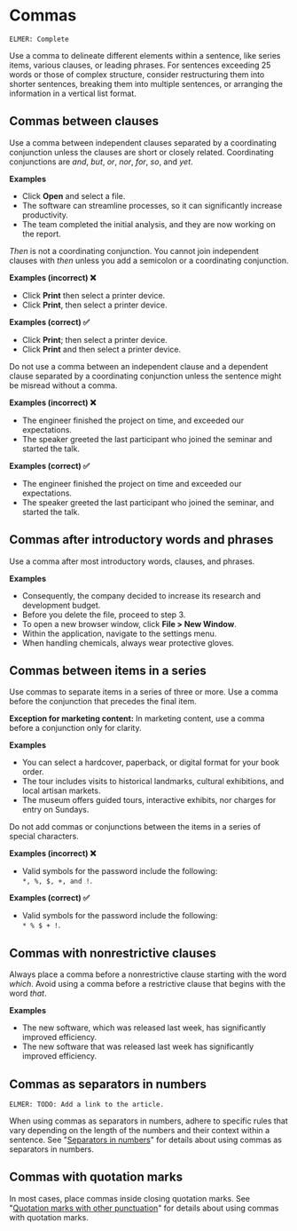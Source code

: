 # Commas

<code>ELMER: Complete</code>

Use a comma to delineate different elements within a sentence, like series items, various clauses, or leading phrases. For sentences exceeding 25 words or those of complex structure, consider restructuring them into shorter sentences, breaking them into multiple sentences, or arranging the information in a vertical list format.

## Commas between clauses

Use a comma between independent clauses separated by a coordinating conjunction unless the clauses are short or closely related. Coordinating conjunctions are *and*, *but*, *or*, *nor*, *for*, *so*, and *yet*.

**Examples**
- Click **Open** and select a file.
- The software can streamline processes, so it can significantly increase productivity.
- The team completed the initial analysis, and they are now working on the report.

*Then* is not a coordinating conjunction. You cannot join independent clauses with *then* unless you add a semicolon or a coordinating conjunction.

**Examples (incorrect) ❌**
  - Click **Print** then select a printer device.
  - Click **Print**, then select a printer device.

**Examples (correct) ✅**
  - Click **Print**; then select a printer device.
  - Click **Print** and then select a printer device.

Do not use a comma between an independent clause and a dependent clause separated by a coordinating conjunction unless the sentence might be misread without a comma.

**Examples (incorrect) ❌**
- The engineer finished the project on time, and exceeded our expectations.
- The speaker greeted the last participant who joined the seminar and started the talk.

**Examples (correct) ✅**
- The engineer finished the project on time and exceeded our expectations.
- The speaker greeted the last participant who joined the seminar, and started the talk.

## Commas after introductory words and phrases

Use a comma after most introductory words, clauses, and phrases.

**Examples**
- Consequently, the company decided to increase its research and development budget.
- Before you delete the file, proceed to step 3.
- To open a new browser window, click **File > New Window**.
- Within the application, navigate to the settings menu.
- When handling chemicals, always wear protective gloves.

## Commas between items in a series

Use commas to separate items in a series of three or more. Use a comma before the conjunction that precedes the final item.

**Exception for marketing content:** In marketing content, use a comma before a conjunction only for clarity.

**Examples**
- You can select a hardcover, paperback, or digital format for your book order.
- The tour includes visits to historical landmarks, cultural exhibitions, and local artisan markets.
- The museum offers guided tours, interactive exhibits, nor charges for entry on Sundays.

Do not add commas or conjunctions between the items in a series of special characters.

**Examples (incorrect) ❌**
- Valid symbols for the password include the following:<br>`*, %, $, +, and !`.

**Examples (correct) ✅**
- Valid symbols for the password include the following:<br>`* % $ + !`.

## Commas with nonrestrictive clauses

Always place a comma before a nonrestrictive clause starting with the word *which*. Avoid using a comma before a restrictive clause that begins with the word *that*.

**Examples**
- The new software, which was released last week, has significantly improved efficiency.
- The new software that was released last week has significantly improved efficiency.

## Commas as separators in numbers

<code>ELMER: TODO: Add a link to the article.</code>

When using commas as separators in numbers, adhere to specific rules that vary depending on the length of the numbers and their context within a sentence. See "[Separators in numbers]()" for details about using commas as separators in numbers.

## Commas with quotation marks

In most cases, place commas inside closing quotation marks. See "[Quotation marks with other punctuation](/style-guide/quotation-marks#quotation-marks-with-other-punctuation)" for details about using commas with quotation marks.

